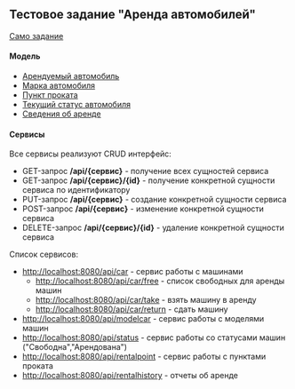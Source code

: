 ## Тестовое задание "Аренда автомобилей"

[Само задание](doc/task_description.pdf)

#### Модель

- [Арендуемый автомобиль](src/main/java/ru/perm/v/rent/model/Car.java)
- [Марка автомобиля](src/main/java/ru/perm/v/rent/model/ModelCar.java)
- [Пункт проката](src/main/java/ru/perm/v/rent/model/RentalPoint.java)
- [Текущий статус автомобиля](src/main/java/ru/perm/v/rent/model/Status.java)
- [Сведения об аренде](src/main/java/ru/perm/v/rent/model/RentHistory.java)

#### Сервисы

Все сервисы реализуют CRUD интерфейс:
- GET-запрос __/api/{сервис}__ - получение всех сущностей сервиса
- GET-запрос __/api/{сервис}/{id}__ - получение конкретной сущности сервиса по идентификатору
- PUT-запрос __/api/{сервис}__ - создание конкретной сущности сервиса
- POST-запрос __/api/{сервис}__ - изменение конкретной сущности сервиса
- DELETE-запрос __/api/{сервис}/{id}__ - удаление конкретной сущности сервиса

Список сервисов: 
- [http://localhost:8080/api/car](http://localhost:8080/api/car) - сервис работы с машинами
    -  [http://localhost:8080/api/car/free](http://localhost:8080/api/car/free) - список свободных для аренды машин
    -  [http://localhost:8080/api/car/take](http://localhost:8080/api/car/take) - взять машину в аренду 
    -  [http://localhost:8080/api/car/return](http://localhost:8080/api/car/return) - сдать машину
- [http://localhost:8080/api/modelcar](http://localhost:8080/api/modelcar) - сервис работы с моделями машин 
- [http://localhost:8080/api/status](http://localhost:8080/api/status) - сервис работы со статусами машин ("Свободна","Арендована") 
- [http://localhost:8080/api/rentalpoint](http://localhost:8080/api/rentalpoint) - сервис работы с пунктами проката
- [http://localhost:8080/api/rentalhistory](http://localhost:8080/api/rentalhistory) - отчеты об аренде 

